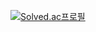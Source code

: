 [![Solved.ac프로필](http://mazassumnida.wtf/api/generate_badge?boj=kyj91032)](https://solved.ac/kyj91032)
